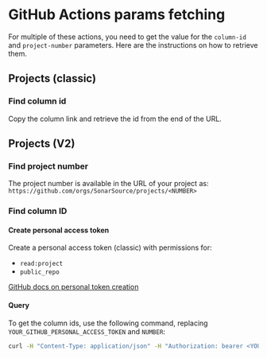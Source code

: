 # GitHub Actions params fetching

For multiple of these actions, you need to get the value for the `column-id` and `project-number` parameters. Here are the instructions on how to retrieve them.

## Projects (classic)

### Find column id

Copy the column link and retrieve the id from the end of the URL.

## Projects (V2)

### Find project number

The project number is available in the URL of your project as: `https://github.com/orgs/SonarSource/projects/<NUMBER>`

### Find column ID

#### Create personal access token

Create a personal access token (classic) with permissions for:
- `read:project`
- `public_repo`

[GitHub docs on personal token creation](https://docs.github.com/en/enterprise-server@3.9/authentication/keeping-your-account-and-data-secure/managing-your-personal-access-tokens)

#### Query

To get the column ids, use the following command, replacing `YOUR_GITHUB_PERSONAL_ACCESS_TOKEN` and `NUMBER`:

```bash
curl -H "Content-Type: application/json" -H "Authorization: bearer <YOUR_GITHUB_PERSONAL_ACCESS_TOKEN>" -X POST -d "{ \"query\": \"query { organization(login: \u0022SonarSource\u0022) { projectV2(number: <NUMBER>) { field(name: \u0022Status\u0022) { ... on ProjectV2SingleSelectField { columns: options { id name }}}}}}\" }" https://api.github.com/graphql
```

